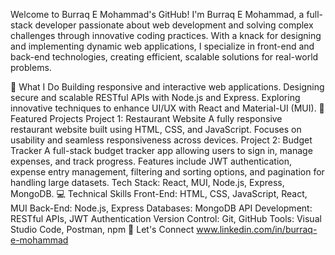Welcome to Burraq E Mohammad's GitHub!
I'm Burraq E Mohammad, a full-stack developer passionate about web development and solving complex challenges through innovative coding practices. With a knack for designing and implementing dynamic web applications, I specialize in front-end and back-end technologies, creating efficient, scalable solutions for real-world problems.

🔧 What I Do
Building responsive and interactive web applications.
Designing secure and scalable RESTful APIs with Node.js and Express.
Exploring innovative techniques to enhance UI/UX with React and Material-UI (MUI).
🌟 Featured Projects
Project 1: Restaurant Website
A fully responsive restaurant website built using HTML, CSS, and JavaScript.
Focuses on usability and seamless responsiveness across devices.
Project 2: Budget Tracker
A full-stack budget tracker app allowing users to sign in, manage expenses, and track progress.
Features include JWT authentication, expense entry management, filtering and sorting options, and pagination for handling large datasets.
Tech Stack: React, MUI, Node.js, Express, MongoDB.
💻 Technical Skills
Front-End: HTML, CSS, JavaScript, React, MUI
Back-End: Node.js, Express
Databases: MongoDB
API Development: RESTful APIs, JWT Authentication
Version Control: Git, GitHub
Tools: Visual Studio Code, Postman, npm
🚀 Let's Connect
www.linkedin.com/in/burraq-e-mohammad
